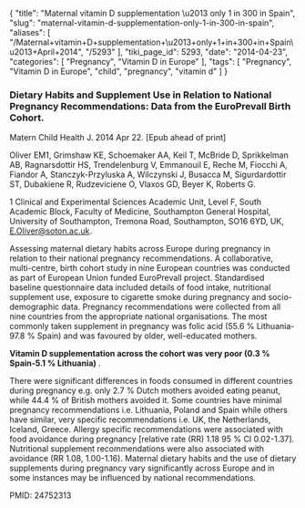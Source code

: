{
    "title": "Maternal vitamin D supplementation \u2013 only 1 in 300 in Spain",
    "slug": "maternal-vitamin-d-supplementation-only-1-in-300-in-spain",
    "aliases": [
        "/Maternal+vitamin+D+supplementation+\u2013+only+1+in+300+in+Spain\u2013+April+2014",
        "/5293"
    ],
    "tiki_page_id": 5293,
    "date": "2014-04-23",
    "categories": [
        "Pregnancy",
        "Vitamin D in Europe"
    ],
    "tags": [
        "Pregnancy",
        "Vitamin D in Europe",
        "child",
        "pregnancy",
        "vitamin d"
    ]
}


### Dietary Habits and Supplement Use in Relation to National Pregnancy Recommendations: Data from the EuroPrevall Birth Cohort.

Matern Child Health J. 2014 Apr 22. <span>[Epub ahead of print]</span>

Oliver EM1, Grimshaw KE, Schoemaker AA, Keil T, McBride D, Sprikkelman AB, Ragnarsdottir HS, Trendelenburg V, Emmanouil E, Reche M, Fiocchi A, Fiandor A, Stanczyk-Przyluska A, Wilczynski J, Busacca M, Sigurdardottir ST, Dubakiene R, Rudzeviciene O, Vlaxos GD, Beyer K, Roberts G.

1 Clinical and Experimental Sciences Academic Unit, Level F, South Academic Block, Faculty of Medicine, Southampton General Hospital, University of Southampton, Tremona Road, Southampton, SO16 6YD, UK, E.Oliver@soton.ac.uk.

Assessing maternal dietary habits across Europe during pregnancy in relation to their national pregnancy recommendations. A collaborative, multi-centre, birth cohort study in nine European countries was conducted as part of European Union funded EuroPrevall project. Standardised baseline questionnaire data included details of food intake, nutritional supplement use, exposure to cigarette smoke during pregnancy and socio-demographic data. Pregnancy recommendations were collected from all nine countries from the appropriate national organisations. The most commonly taken supplement in pregnancy was folic acid (55.6 % Lithuania-97.8 % Spain) and was favoured by older, well-educated mothers. 

 **Vitamin D supplementation across the cohort was very poor (0.3 % Spain-5.1 % Lithuania)** . 

There were significant differences in foods consumed in different countries during pregnancy e.g. only 2.7 % Dutch mothers avoided eating peanut, while 44.4 % of British mothers avoided it. Some countries have minimal pregnancy recommendations i.e. Lithuania, Poland and Spain while others have similar, very specific recommendations i.e. UK, the Netherlands, Iceland, Greece. Allergy specific recommendations were associated with food avoidance during pregnancy <span>[relative rate (RR) 1.18 95 % CI 0.02-1.37]</span>. Nutritional supplement recommendations were also associated with avoidance (RR 1.08, 1.00-1.16). Maternal dietary habits and the use of dietary supplements during pregnancy vary significantly across Europe and in some instances may be influenced by national recommendations.

PMID: 24752313